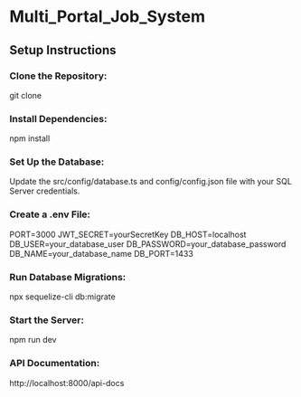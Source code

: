 # Multi_Portal_Job_System

## Setup Instructions

### Clone the Repository:

git clone <repository-url>

### Install Dependencies:

npm install

### Set Up the Database:

Update the src/config/database.ts and config/config.json file with your SQL Server credentials.

### Create a .env File:

PORT=3000
JWT_SECRET=yourSecretKey
DB_HOST=localhost
DB_USER=your_database_user
DB_PASSWORD=your_database_password
DB_NAME=your_database_name
DB_PORT=1433

### Run Database Migrations:

npx sequelize-cli db:migrate

### Start the Server:

npm run dev

### API Documentation:

http://localhost:8000/api-docs
